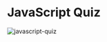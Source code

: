 # JavaScript Quiz

![javascript-quiz](https://github.com/emapeire/javascript-quiz/assets/63935846/1a6d434d-db1a-4adf-8f75-41ea6b9d48df)
